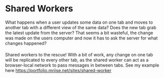 # Shared Workers

What happens when a user updates some data on one tab and moves to another tab with a different view of the same data? Does the new tab grab the latest update from the server? That seems a bit wasteful, the change was made on the users computer and now it has to ask the server for what changes happened? 

#### 

Shared workers to the rescue! With a bit of work, any change on one tab will be replicated to every other tab, as the shared worker can act as a browser-local network to pass messages in between tabs. See my example here https://portfolio.mriise.net/sites/shared-worker
<!-- Creating a websocket connections for every new tab a user opens can be expensive (and often wasteful) especially if you are a tab horder like me. The solution is to only create a single websocket connection per -->
